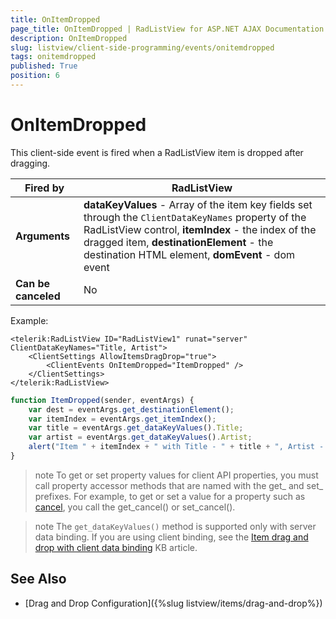 ```yaml
---
title: OnItemDropped
page_title: OnItemDropped | RadListView for ASP.NET AJAX Documentation
description: OnItemDropped
slug: listview/client-side-programming/events/onitemdropped
tags: onitemdropped
published: True
position: 6
---
```


# OnItemDropped


This client-side event is fired when a RadListView item is dropped after dragging.


|  **Fired by**  | RadListView |
| ------ | ------ |
| **Arguments** | **dataKeyValues** - Array of the item key fields set through the `ClientDataKeyNames` property of the RadListView control, **itemIndex** - the index of the dragged item, **destinationElement** - the destination HTML element, **domEvent** - dom event|
| **Can be canceled** |No|

Example:

````ASP.NET
<telerik:RadListView ID="RadListView1" runat="server" ClientDataKeyNames="Title, Artist">
    <ClientSettings AllowItemsDragDrop="true">
        <ClientEvents OnItemDropped="ItemDropped" />
    </ClientSettings>
</telerik:RadListView>
````



````JavaScript
function ItemDropped(sender, eventArgs) {
    var dest = eventArgs.get_destinationElement();
    var itemIndex = eventArgs.get_itemIndex();
    var title = eventArgs.get_dataKeyValues().Title;
    var artist = eventArgs.get_dataKeyValues().Artist;
    alert("Item " + itemIndex + " with Title - " + title + ", Artist - " + artist + " was dropped in " + dest.id);
}
````



>note To get or set property values for client API properties, you must call property accessor methods that are named with the get_ and set_ prefixes. For example, to get or set a value for a property such as [cancel](http://msdn.microsoft.com/en-us/library/bb310859.aspx), you call the get_cancel() or set_cancel().

>note The `get_dataKeyValues()` method is supported only with server data binding. If you are using client binding, see the [Item drag and drop with client data binding](https://www.telerik.com/support/kb/aspnet-ajax/listview/details/item-drag-and-drop-with-client-data-binding) KB article.

## See Also

* [Drag and Drop Configuration]({%slug listview/items/drag-and-drop%})

